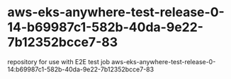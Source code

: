 # aws-eks-anywhere-test-release-0-14-b69987c1-582b-40da-9e22-7b12352bcce7-83
repository for use with E2E test job aws-eks-anywhere-test-release-0-14:b69987c1-582b-40da-9e22-7b12352bcce7-83
